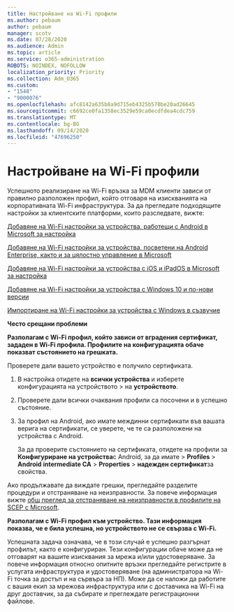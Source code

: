 ```yaml
---
title: Настройване на Wi-Fi профили
ms.author: pebaum
author: pebaum
manager: scotv
ms.date: 07/28/2020
ms.audience: Admin
ms.topic: article
ms.service: o365-administration
ROBOTS: NOINDEX, NOFOLLOW
localization_priority: Priority
ms.collection: Adm_O365
ms.custom:
- "1548"
- "9000076"
ms.openlocfilehash: afc8142a635b8a9d715eb4325b570be20ad26645
ms.sourcegitcommit: c6692ce0fa1358ec3529e59ca0ecdfdea4cdc759
ms.translationtype: MT
ms.contentlocale: bg-BG
ms.lasthandoff: 09/14/2020
ms.locfileid: "47696250"
---
```

# <a name="intune-wi-fi-profiles"></a>Настройване на Wi-Fi профили

Успешното реализиране на Wi-Fi връзка за MDM клиенти зависи от правилно разположен профил, който отговаря на изискванията на корпоративната Wi-Fi инфраструктура. За да прегледате подходящите настройки за клиентските платформи, които разследвате, вижте: 

[Добавяне на Wi-Fi настройки за устройства, работещи с Android в Microsoft за настройка](https://docs.microsoft.com/intune/wi-fi-settings-android)

[Добавяне на Wi-Fi настройки за устройства, посветени на Android Enterprise, както и за цялостно управление в Microsoft](https://docs.microsoft.com/intune/wi-fi-settings-android-enterprise)

[Добавяне на Wi-Fi настройки за устройства с iOS и iPadOS в Microsoft за настройка](https://docs.microsoft.com/intune/wi-fi-settings-ios)

[Добавяне на Wi-Fi настройки за устройства с Windows 10 и по-нови версии](https://docs.microsoft.com/intune/wi-fi-settings-windows)

[Импортиране на Wi-Fi настройки за устройства с Windows в съзвучие](https://docs.microsoft.com/intune/wi-fi-settings-import-windows-8-1)

**Често срещани проблеми**

**Разполагам с Wi-Fi профил, който зависи от вградения сертификат, зададен в Wi-Fi профила. Профилите на конфигурацията обаче показват състоянието на грешката.**

Проверете дали вашето устройство е получило сертификата.

1. В настройка отидете на **всички устройства** и изберете конфигурацията на устройството > на **устройството**.

2. Проверете дали всички очаквания профили са посочени и в успешно състояние.

3. За профил на Android, ако имате междинни сертификати във вашата верига на сертификати, се уверете, че те са разположени на устройства с Android.

    За да проверите състоянието на сертификата, отидете на профили за **Конфигуриране на устройства**с Android, за да имате  >  **Profiles**  >  **Android intermediate CA**  >  **Properties**  >  **надежден сертификат**за свойства.

Ако продължавате да виждате грешки, прегледайте разделите процедури и отстраняване на неизправности. За повече информация вижте [общ преглед за отстраняване на неизправности в профилите на SCEP с Microsoft](https://support.microsoft.com/help/4457481/troubleshooting-scep-certificate-profile-deployment-in-intune).

**Разполагам с Wi-Fi профил към устройство. Тази информация показва, че е била успешна, но устройството не се свързва с Wi-Fi.**

Успешната задача означава, че в този случай е успешно разгърнат профилът, както е конфигуриран. Тези конфигурации обаче може да не отговарят на вашите изисквания за мрежа и/или удостоверяване. За повече информация относно опитните връзки прегледайте регистрите в услугата инфраструктура и удостоверяване (на администратора на Wi-Fi точка за достъп и на сървъра за НП). Може да се наложи да работите с вашия екип за мрежова инфраструктура или с доставчика на Wi-Fi на друг доставчик, за да събирате и преглеждате регистрационни файлове.